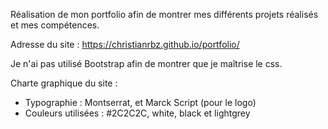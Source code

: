 Réalisation de mon portfolio afin de montrer mes différents projets réalisés et mes compétences.

Adresse du site : https://christianrbz.github.io/portfolio/

Je n'ai pas utilisé Bootstrap afin de montrer que je maîtrise le css.

Charte graphique du site :
- Typographie : Montserrat, et Marck Script (pour le logo)
- Couleurs utilisées : #2C2C2C, white, black et lightgrey


